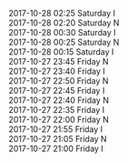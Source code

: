 2017-10-28 02:25 Saturday  I  
2017-10-28 02:20 Saturday  N  
2017-10-28 00:30 Saturday  I  
2017-10-28 00:25 Saturday  N  
2017-10-28 00:15 Saturday  I  
2017-10-27 23:45 Friday  N  
2017-10-27 23:40 Friday  I  
2017-10-27 22:50 Friday  N  
2017-10-27 22:45 Friday  I  
2017-10-27 22:40 Friday  N  
2017-10-27 22:35 Friday  I  
2017-10-27 22:00 Friday  N  
2017-10-27 21:55 Friday  I  
2017-10-27 21:05 Friday  N  
2017-10-27 21:00 Friday  I  

